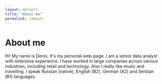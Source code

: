 ```yaml
---
layout: default
title: "About me"
permalink: /about/
---
```


# About me

Hi! My name is Denis. It's my personal web-page.
I am a senior data analyst with extensive experience. I have worked in large companies across various industries, including retail and technology.
Also I really like music and travelling. I speak Russian (native), English (B2), German (A2) and Serbian (B1) languages.